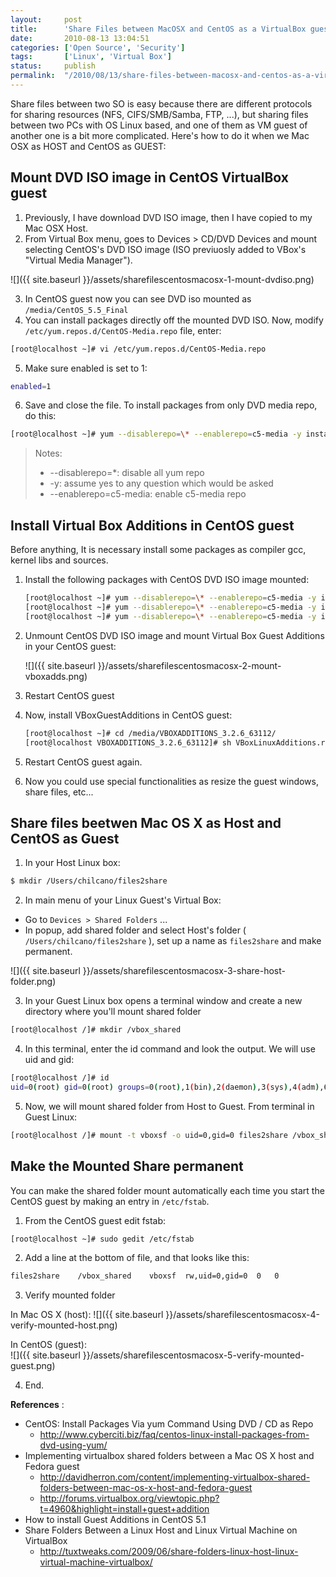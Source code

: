 ```yaml
---
layout:     post
title:      'Share Files between MacOSX and CentOS as a VirtualBox guest'
date:       2010-08-13 13:04:51
categories: ['Open Source', 'Security']
tags:       ['Linux', 'Virtual Box']
status:     publish 
permalink:  "/2010/08/13/share-files-between-macosx-and-centos-as-a-virtualbox-guest/"
---
```

Share files between two SO is easy because there are different protocols for sharing resources (NFS, CIFS/SMB/Samba, FTP, ...), but sharing files between two PCs with OS Linux based, and one of them as VM guest of another one is a bit more complicated. Here's how to do it when we Mac OSX as HOST and CentOS as GUEST:

<!-- more -->

## Mount DVD ISO image in CentOS VirtualBox guest

1. Previously, I have download DVD ISO image, then I have copied to my Mac OSX Host.
2. From Virtual Box menu, goes to Devices > CD/DVD Devices and mount selecting CentOS's DVD ISO image (ISO previuosly added to VBox's "Virtual Media Manager").

  ![]({{ site.baseurl }}/assets/sharefilescentosmacosx-1-mount-dvdiso.png)

3. In CentOS guest now you can see DVD iso mounted as `/media/CentOS_5.5_Final`
4. You can install packages directly off the mounted DVD ISO. Now, modify `/etc/yum.repos.d/CentOS-Media.repo` file, enter:
  
  ```sh
  [root@localhost ~]# vi /etc/yum.repos.d/CentOS-Media.repo
  ```

5. Make sure enabled is set to 1:

  ```sh
  enabled=1
  ```

6. Save and close the file. To install packages from only DVD media repo, do this:

  ```sh
  [root@localhost ~]# yum --disablerepo=\* --enablerepo=c5-media -y install <package-name>
  ```

  > Notes:  
  > * --disablerepo=*: disable all yum repo  
  > * -y: assume yes to any question which would be asked  
  > * --enablerepo=c5-media: enable c5-media repo  


## Install Virtual Box Additions in CentOS guest

Before anything, It is necessary install some packages as compiler gcc, kernel libs and sources.

1. Install the following packages with CentOS DVD ISO image mounted:

    ```sh
    [root@localhost ~]# yum --disablerepo=\* --enablerepo=c5-media -y install gcc  
    [root@localhost ~]# yum --disablerepo=\* --enablerepo=c5-media -y install kernel sources  
    [root@localhost ~]# yum --disablerepo=\* --enablerepo=c5-media -y install kernel-devel
    ```

2. Unmount CentOS DVD ISO image and mount Virtual Box Guest Additions in your CentOS guest:

    ![]({{ site.baseurl }}/assets/sharefilescentosmacosx-2-mount-vboxadds.png)

3. Restart CentOS guest
4. Now, install VBoxGuestAdditions in CentOS guest:

    ```sh
    [root@localhost ~]# cd /media/VBOXADDITIONS_3.2.6_63112/  
    [root@localhost VBOXADDITIONS_3.2.6_63112]# sh VBoxLinuxAdditions.run
    ```

5. Restart CentOS guest again.
6. Now you could use special functionalities as resize the guest windows, share files, etc...

## Share files beetwen Mac OS X as Host and CentOS as Guest

1. In your Host Linux box:

  ```sh
  $ mkdir /Users/chilcano/files2share
  ```

2. In main menu of your Linux Guest's Virtual Box:

  * Go to `Devices > Shared Folders` ...
  * In popup, add shared folder and select Host's folder ( `/Users/chilcano/files2share` ), set up a name as `files2share` and make permanent.

![]({{ site.baseurl }}/assets/sharefilescentosmacosx-3-share-host-folder.png)

3. In your Guest Linux box opens a terminal window and create a new directory where you'll mount shared folder

  ```sh
  [root@localhost /]# mkdir /vbox_shared
  ```

4. In this terminal, enter the id command and look the output. We will use uid and gid:

  ```sh
  [root@localhost /]# id
  uid=0(root) gid=0(root) groups=0(root),1(bin),2(daemon),3(sys),4(adm),6(disk),10(wheel) context=root:system_r:unconfined_t:SystemLow-SystemHigh
  ```

5. Now, we will mount shared folder from Host to Guest. From terminal in Guest Linux:

  ```sh
  [root@localhost /]# mount -t vboxsf -o uid=0,gid=0 files2share /vbox_shared
  ```

## Make the Mounted Share permanent

You can make the shared folder mount automatically each time you start the CentOS guest by making an entry in `/etc/fstab`.

1. From the CentOS guest edit fstab:

  ```sh
  [root@localhost ~]# sudo gedit /etc/fstab
  ```

2. Add a line at the bottom of file, and that looks like this:

  ```sh
  files2share    /vbox_shared    vboxsf  rw,uid=0,gid=0  0   0
  ```

3. Verify mounted folder

  In Mac OS X (host):
  ![]({{ site.baseurl }}/assets/sharefilescentosmacosx-4-verify-mounted-host.png)  
  
  In CentOS (guest):  
  ![]({{ site.baseurl }}/assets/sharefilescentosmacosx-5-verify-mounted-guest.png)  

4. End.

**References** :

* CentOS: Install Packages Via yum Command Using DVD / CD as Repo  
  - http://www.cyberciti.biz/faq/centos-linux-install-packages-from-dvd-using-yum/
* Implementing virtualbox shared folders between a Mac OS X host and Fedora guest  
  - http://davidherron.com/content/implementing-virtualbox-shared-folders-between-mac-os-x-host-and-fedora-guest
  - http://forums.virtualbox.org/viewtopic.php?t=4960&highlight=install+guest+addition  
* How to install Guest Additions in CentOS 5.1
* Share Folders Between a Linux Host and Linux Virtual Machine on VirtualBox  
  - http://tuxtweaks.com/2009/06/share-folders-linux-host-linux-virtual-machine-virtualbox/
